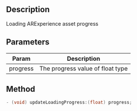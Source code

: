 ## Description

Loading ARExperience asset progress

## Parameters

| Param    | Description                      |
| -------- | -------------------------------- |
| progress | The progress value of float type |

## Method

```objectivec
- (void) updateLoadingProgress:(float) progress;
```
